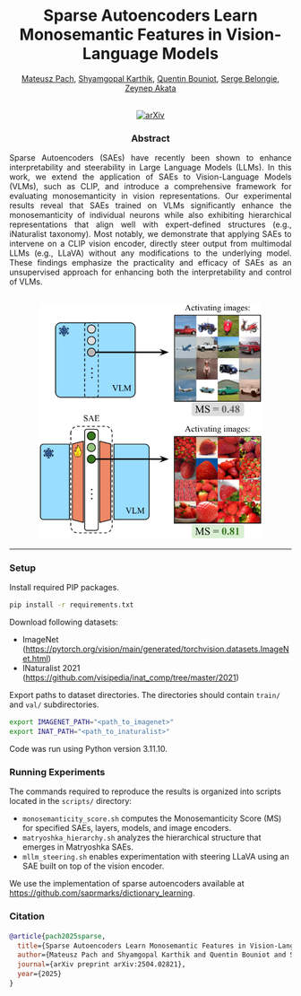 ## 
<h1 align="center">Sparse Autoencoders Learn Monosemantic Features in Vision-Language Models</h1>

<div align="center">
<a href="https://www.eml-munich.de/people/mateusz-pach">Mateusz Pach</a>,
<a href="https://www.eml-munich.de/people/shyamgopal-karthik">Shyamgopal Karthik</a>,
<a href="https://www.eml-munich.de/people/quentin-bouniot">Quentin Bouniot</a>,
<a href="https://www.eml-munich.de/people/serge-belongie">Serge Belongie</a>,
<a href="https://www.eml-munich.de/people/zeynep-akata">Zeynep Akata</a>
<br>
<br>

[![arXiv](https://img.shields.io/badge/arXiv-Paper-<COLOR>.svg)](https://arxiv.org/abs/2504.02821)
</div>

<h3 align="center">Abstract</h3>

<p align="justify">
Sparse Autoencoders (SAEs) have recently been shown to enhance interpretability and steerability in Large Language Models (LLMs). In this work, we extend the application of SAEs to Vision-Language Models (VLMs), such as CLIP, and introduce a comprehensive framework for evaluating monosemanticity in vision representations. Our experimental results reveal that SAEs trained on VLMs significantly enhance the monosemanticity of individual neurons while also exhibiting hierarchical representations that align well with expert-defined structures (e.g., iNaturalist taxonomy). Most notably, we demonstrate that applying SAEs to intervene on a CLIP vision encoder, directly steer output from multimodal LLMs (e.g., LLaVA) without any modifications to the underlying model. These findings emphasize the practicality and efficacy of SAEs as an unsupervised approach for enhancing both the interpretability and control of VLMs.
</p>
<br>
<div align="center">
    <img src="assets/teaser.svg" alt="Teaser" width="400">
</div>

---
### Setup
Install required PIP packages.
```bash
pip install -r requirements.txt
```
Download following datasets:
* ImageNet (https://pytorch.org/vision/main/generated/torchvision.datasets.ImageNet.html)
* INaturalist 2021 (https://github.com/visipedia/inat_comp/tree/master/2021)

Export paths to dataset directories. The directories should contain `train/` and `val/` subdirectories.
```bash
export IMAGENET_PATH="<path_to_imagenet>"
export INAT_PATH="<path_to_inaturalist>"
```
Code was run using Python version 3.11.10.
### Running Experiments
The commands required to reproduce the results is organized into scripts located in the `scripts/` directory:
* `monosemanticity_score.sh` computes the Monosemanticity Score (MS) for specified SAEs, layers, models, and image encoders.
* `matryoshka_hierarchy.sh` analyzes the hierarchical structure that emerges in Matryoshka SAEs.
* `mllm_steering.sh` enables experimentation with steering LLaVA using an SAE built on top of the vision encoder.

We use the implementation of sparse autoencoders available at https://github.com/saprmarks/dictionary_learning.
### Citation
```bibtex
@article{pach2025sparse,
  title={Sparse Autoencoders Learn Monosemantic Features in Vision-Language Models}, 
  author={Mateusz Pach and Shyamgopal Karthik and Quentin Bouniot and Serge Belongie and Zeynep Akata},
  journal={arXiv preprint arXiv:2504.02821},
  year={2025}
}
```
